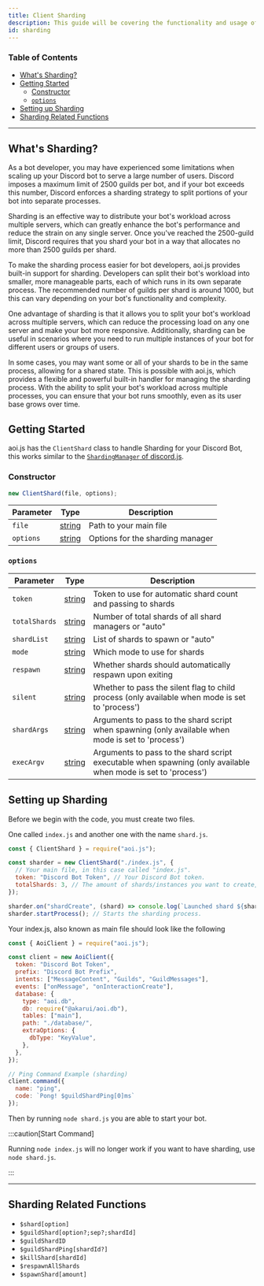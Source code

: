 ```yaml
---
title: Client Sharding
description: This guide will be covering the functionality and usage of client sharding.
id: sharding
---
```


<!-- omit from toc -->

### Table of Contents

- [What's Sharding?](#whats-sharding)
- [Getting Started](#getting-started)
  - [Constructor](#constructor)
  - [`options`](#options)
- [Setting up Sharding](#setting-up-sharding)
- [Sharding Related Functions](#sharding-related-functions)

---

## What's Sharding?

As a bot developer, you may have experienced some limitations when scaling up your Discord bot to serve a large number of users. Discord imposes a maximum limit of 2500 guilds per bot, and if your bot exceeds this number, Discord enforces a sharding strategy to split portions of your bot into separate processes.

Sharding is an effective way to distribute your bot's workload across multiple servers, which can greatly enhance the bot's performance and reduce the strain on any single server. Once you've reached the 2500-guild limit, Discord requires that you shard your bot in a way that allocates no more than 2500 guilds per shard.

To make the sharding process easier for bot developers, aoi.js provides built-in support for sharding. Developers can split their bot's workload into smaller, more manageable parts, each of which runs in its own separate process. The recommended number of guilds per shard is around 1000, but this can vary depending on your bot's functionality and complexity.

One advantage of sharding is that it allows you to split your bot's workload across multiple servers, which can reduce the processing load on any one server and make your bot more responsive. Additionally, sharding can be useful in scenarios where you need to run multiple instances of your bot for different users or groups of users.

In some cases, you may want some or all of your shards to be in the same process, allowing for a shared state. This is possible with aoi.js, which provides a flexible and powerful built-in handler for managing the sharding process. With the ability to split your bot's workload across multiple processes, you can ensure that your bot runs smoothly, even as its user base grows over time.

## Getting Started

aoi.js has the `ClientShard` class to handle Sharding for your Discord Bot, this works similar to the [`ShardingManager` of discord.js](https://old.discordjs.dev/#/docs/discord.js/14.13.0/class/ShardingManager).

### Constructor

```js
new ClientShard(file, options);
```

| Parameter |                                               Type                                                | Description                      |
| --------- | :-----------------------------------------------------------------------------------------------: | -------------------------------- |
| `file`    | [string](https://developer.mozilla.org/en-US/docs/Web/JavaScript/Reference/Global_Objects/String) | Path to your main file           |
| `options` | [string](https://developer.mozilla.org/en-US/docs/Web/JavaScript/Reference/Global_Objects/String) | Options for the sharding manager |

### `options`

| Parameter     |                                               Type                                                | Description                                                                                                   |
| ------------- | :-----------------------------------------------------------------------------------------------: | ------------------------------------------------------------------------------------------------------------- |
| `token`       | [string](https://developer.mozilla.org/en-US/docs/Web/JavaScript/Reference/Global_Objects/String) | Token to use for automatic shard count and passing to shards                                                  |
| `totalShards` | [string](https://developer.mozilla.org/en-US/docs/Web/JavaScript/Reference/Global_Objects/String) | Number of total shards of all shard managers or "auto"                                                        |
| `shardList`   | [string](https://developer.mozilla.org/en-US/docs/Web/JavaScript/Reference/Global_Objects/String) | List of shards to spawn or "auto"                                                                             |
| `mode`        | [string](https://developer.mozilla.org/en-US/docs/Web/JavaScript/Reference/Global_Objects/String) | Which mode to use for shards                                                                                  |
| `respawn`     | [string](https://developer.mozilla.org/en-US/docs/Web/JavaScript/Reference/Global_Objects/String) | Whether shards should automatically respawn upon exiting                                                      |
| `silent`      | [string](https://developer.mozilla.org/en-US/docs/Web/JavaScript/Reference/Global_Objects/String) | Whether to pass the silent flag to child process (only available when mode is set to 'process')               |
| `shardArgs`   | [string](https://developer.mozilla.org/en-US/docs/Web/JavaScript/Reference/Global_Objects/String) | Arguments to pass to the shard script when spawning (only available when mode is set to 'process')            |
| `execArgv`    | [string](https://developer.mozilla.org/en-US/docs/Web/JavaScript/Reference/Global_Objects/String) | Arguments to pass to the shard script executable when spawning (only available when mode is set to 'process') |

## Setting up Sharding

Before we begin with the code, you must create two files.

One called `index.js` and another one with the name `shard.js`.

```js title="shard.js"
const { ClientShard } = require("aoi.js");

const sharder = new ClientShard("./index.js", {
  // Your main file, in this case called "index.js".
  token: "Discord Bot Token", // Your Discord Bot token.
  totalShards: 3, // The amount of shards/instances you want to create, in this case three.
});

sharder.on("shardCreate", (shard) => console.log(`Launched shard ${shard.id}`)); // Used for debugging, can be removed.
sharder.startProcess(); // Starts the sharding process.
```

Your index.js, also known as main file should look like the following

```js title="index.js"
const { AoiClient } = require("aoi.js");

const client = new AoiClient({
  token: "Discord Bot Token",
  prefix: "Discord Bot Prefix",
  intents: ["MessageContent", "Guilds", "GuildMessages"],
  events: ["onMessage", "onInteractionCreate"],
  database: {
    type: "aoi.db",
    db: require("@akarui/aoi.db"),
    tables: ["main"],
    path: "./database/",
    extraOptions: {
      dbType: "KeyValue",
    },
  },
});

// Ping Command Example (sharding)
client.command({
  name: "ping",
  code: `Pong! $guildShardPing[0]ms`
});
```

Then by running `node shard.js` you are able to start your bot.

:::caution[Start Command]

Running `node index.js` will no longer work if you want to have sharding, use `node shard.js`.

:::

---

## Sharding Related Functions

- `$shard[option]`
- `$guildShard[option?;sep?;shardId]`
- `$guildShardID`
- `$guildShardPing[shardId?]`
- `$killShard[shardId]`
- `$respawnAllShards`
- `$spawnShard[amount]`
